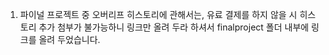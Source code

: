 1) 파이널 프로젝트 중 오버리프 히스토리에 관해서는, 유료 결제를 하지 않을 시 히스토리 추가 첨부가 불가능하니 링크만 올려 두라 하셔서 finalproject 폴더 내부에 링크를 올려 두었습니다.
